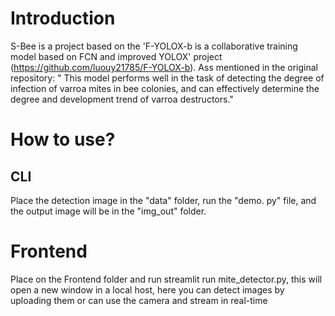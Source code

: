 # Introduction
S-Bee is a project based on the 'F-YOLOX-b is a collaborative training model based on FCN and improved YOLOX' project (https://github.com/luouy21785/F-YOLOX-b). Ass mentioned in the original repository: " This model performs well in the task of detecting the degree of infection of varroa mites in bee colonies, and can effectively determine the degree and development trend of varroa destructors."
# How to use?
## CLI
Place the detection image in the "data" folder, run the "demo. py" file, and the output image will be in the "img_out" folder.
# Frontend
Place on the Frontend folder and run streamlit run mite_detector.py, this will open a new window in a local host, here you can detect images by uploading them or can use the camera and stream in real-time
